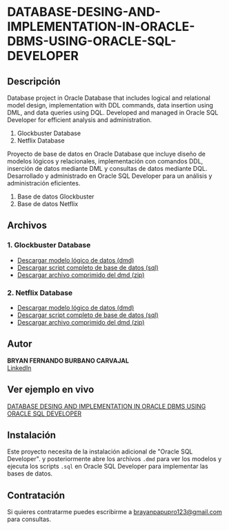 # DATABASE-DESING-AND-IMPLEMENTATION-IN-ORACLE-DBMS-USING-ORACLE-SQL-DEVELOPER

## Descripción
Database project in Oracle Database that includes logical and relational model design, implementation with DDL commands, data insertion using DML, and data queries using DQL. Developed and managed in Oracle SQL Developer for efficient analysis and administration.

1. Glockbuster Database
2. Netflix Database

Proyecto de base de datos en Oracle Database que incluye diseño de modelos lógicos y relacionales, implementación con comandos DDL, inserción de datos mediante DML y consultas de datos mediante DQL. Desarrollado y administrado en Oracle SQL Developer para un análisis y administración eficientes.

1. Base de datos Glockbuster
2. Base de datos Netflix

## Archivos

### 1. Glockbuster Database
- [Descargar modelo lógico de datos (dmd)](TALLER%201%20V2.dmd)
- [Descargar script completo de base de datos (sql)](TALLER1%20V7%20DDL.sql)
- [Descargar archivo comprimido del dmd (zip)](TALLER%201%20V2.zip)

### 2. Netflix Database
- [Descargar modelo lógico de datos (dmd)](modelo%20de%20netflix.dmd)
- [Descargar script completo de base de datos (sql)](NETFLIXDDL2.ddl)
- [Descargar archivo comprimido del dmd (zip)](modelo%20de%20netflix.zip)

## Autor
**BRYAN FERNANDO BURBANO CARVAJAL**  
[LinkedIn](https://www.linkedin.com/in/bryanburbanocarvajal)  


## Ver ejemplo en vivo
[DATABASE DESING AND IMPLEMENTATION IN ORACLE DBMS USING ORACLE SQL DEVELOPER](https://bryancarvajal24.github.io/DATABASE-DESING-AND-IMPLEMENTATION-IN-ORACLE-DBMS-USING-ORACLE-SQL-DEVELOPER/)


## Instalación
Este proyecto necesita de la instalación adicional de "Oracle SQL Developer". y posteriormente abre los archivos `.dmd` para ver los modelos y ejecuta los scripts `.sql` en Oracle SQL Developer para implementar las bases de datos.

## Contratación
Si quieres contratarme puedes escribirme a brayanpapupro123@gmail.com para consultas.
